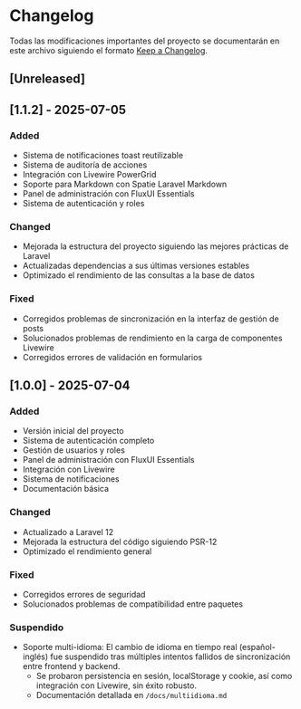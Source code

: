 # Changelog

Todas las modificaciones importantes del proyecto se documentarán en este archivo siguiendo el formato [Keep a Changelog](https://keepachangelog.com/es/1.0.0/).

## [Unreleased]

## [1.1.2] - 2025-07-05

### Added
- Sistema de notificaciones toast reutilizable
- Sistema de auditoría de acciones
- Integración con Livewire PowerGrid
- Soporte para Markdown con Spatie Laravel Markdown
- Panel de administración con FluxUI Essentials
- Sistema de autenticación y roles

### Changed
- Mejorada la estructura del proyecto siguiendo las mejores prácticas de Laravel
- Actualizadas dependencias a sus últimas versiones estables
- Optimizado el rendimiento de las consultas a la base de datos

### Fixed
- Corregidos problemas de sincronización en la interfaz de gestión de posts
- Solucionados problemas de rendimiento en la carga de componentes Livewire
- Corregidos errores de validación en formularios

## [1.0.0] - 2025-07-04

### Added
- Versión inicial del proyecto
- Sistema de autenticación completo
- Gestión de usuarios y roles
- Panel de administración con FluxUI Essentials
- Integración con Livewire
- Sistema de notificaciones
- Documentación básica

### Changed
- Actualizado a Laravel 12
- Mejorada la estructura del código siguiendo PSR-12
- Optimizado el rendimiento general

### Fixed
- Corregidos errores de seguridad
- Solucionados problemas de compatibilidad entre paquetes

### Suspendido
- Soporte multi-idioma: El cambio de idioma en tiempo real (español-inglés) fue suspendido tras múltiples intentos fallidos de sincronización entre frontend y backend.
  - Se probaron persistencia en sesión, localStorage y cookie, así como integración con Livewire, sin éxito robusto.
  - Documentación detallada en `/docs/multiidioma.md`
